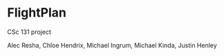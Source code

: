 # FlightPlan
CSc 131 project

Alec Resha, Chloe Hendrix, Michael Ingrum, Michael Kinda, Justin Henley
